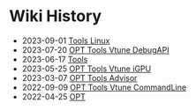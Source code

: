 # Wiki History

- 2023-09-01        [Tools Linux](/0005_Tools_Linux)
- 2023-07-20        [OPT Tools Vtune DebugAPI](/0010_OPT_Tools_Vtune_DebugAPI)
- 2023-06-17        [Tools](/0004_Tools)
- 2023-05-25        [OPT Tools Vtune iGPU](/0009_OPT_Tools_Vtune_iGPU)
- 2023-03-07        [OPT Tools Advisor](/0008_OPT_Tools_Advisor)
- 2022-09-09        [OPT Tools Vtune CommandLine](/0007_OPT_Tools_Vtune_CommandLine)
- 2022-04-25        [OPT](/0003_OPT)

